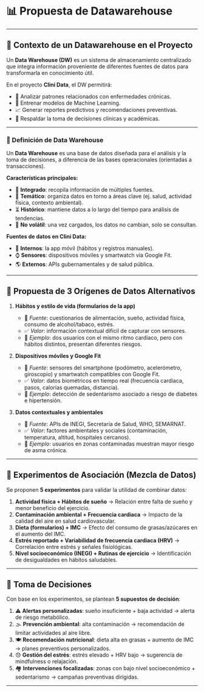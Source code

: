 # 📊 Propuesta de Datawarehouse

---

## 📌 Contexto de un Datawarehouse en el Proyecto

Un **Data Warehouse (DW)** es un sistema de almacenamiento centralizado que integra información proveniente de diferentes fuentes de datos para transformarla en conocimiento útil.

En el proyecto **Clini Data**, el DW permitirá:

- 🔎 Analizar patrones relacionados con enfermedades crónicas.
- 🤖 Entrenar modelos de Machine Learning.
- 📈 Generar reportes predictivos y recomendaciones preventivas.
- 🏥 Respaldar la toma de decisiones clínicas y académicas.

---

### 📖 Definición de Data Warehouse

Un **Data Warehouse** es una base de datos diseñada para el análisis y la toma de decisiones, a diferencia de las bases operacionales (orientadas a transacciones).

**Características principales:**
- 🔗 **Integrado**: recopila información de múltiples fuentes.
- 🎯 **Temático**: organiza datos en torno a áreas clave (ej. salud, actividad física, contexto ambiental).
- ⏳ **Histórico**: mantiene datos a lo largo del tiempo para análisis de tendencias.
- 📂 **No volátil**: una vez cargados, los datos no cambian, solo se consultan.

**Fuentes de datos en Clini Data:**
- 📱 **Internos**: la app móvil (hábitos y registros manuales).
- ⌚ **Sensores**: dispositivos móviles y smartwatch vía Google Fit.
- 🌎 **Externos**: APIs gubernamentales y de salud pública.

---

## 📌 Propuesta de 3 Orígenes de Datos Alternativos

1. **Hábitos y estilo de vida (formularios de la app)**
   - 📌 *Fuente*: cuestionarios de alimentación, sueño, actividad física, consumo de alcohol/tabaco, estrés.
   - ✅ *Valor*: información contextual difícil de capturar con sensores.
   - 🧩 *Ejemplo*: dos usuarios con el mismo ritmo cardiaco, pero con hábitos distintos, presentan diferentes riesgos.

2. **Dispositivos móviles y Google Fit**
   - 📌 *Fuente*: sensores del smartphone (podómetro, acelerómetro, giroscopio) y smartwatch compatibles con Google Fit.
   - ✅ *Valor*: datos biométricos en tiempo real (frecuencia cardiaca, pasos, calorías quemadas, distancia).
   - 🧩 *Ejemplo*: detección de sedentarismo asociado a riesgo de diabetes e hipertensión.

3. **Datos contextuales y ambientales**
   - 📌 *Fuente*: APIs de INEGI, Secretaría de Salud, WHO, SEMARNAT.
   - ✅ *Valor*: factores ambientales y sociales (contaminación, temperatura, altitud, hospitales cercanos).
   - 🧩 *Ejemplo*: usuarios en zonas contaminadas muestran mayor riesgo de asma crónica.

---

## 📌 Experimentos de Asociación (Mezcla de Datos)

Se proponen **5 experimentos** para validar la utilidad de combinar datos:

1. **Actividad física + Hábitos de sueño** → Relación entre falta de sueño y menor beneficio del ejercicio.
2. **Contaminación ambiental + Frecuencia cardiaca** → Impacto de la calidad del aire en salud cardiovascular.
3. **Dieta (formularios) + IMC** → Efecto del consumo de grasas/azúcares en el aumento del IMC.
4. **Estrés reportado + Variabilidad de frecuencia cardiaca (HRV)** → Correlación entre estrés y señales fisiológicas.
5. **Nivel socioeconómico (INEGI) + Rutinas de ejercicio** → Identificación de desigualdades en hábitos saludables.

---

## 📌 Toma de Decisiones

Con base en los experimentos, se plantean **5 supuestos de decisión**:

1. ⚠️ **Alertas personalizadas**: sueño insuficiente + baja actividad → alerta de riesgo metabólico.
2. 🌫️ **Prevención ambiental**: alta contaminación → recomendación de limitar actividades al aire libre.
3. 🍽️ **Recomendación nutricional**: dieta alta en grasas + aumento de IMC → planes preventivos personalizados.
4. 😓 **Gestión del estrés**: estrés elevado + HRV bajo → sugerencia de mindfulness o relajación.
5. 🏘️ **Intervenciones focalizadas**: zonas con bajo nivel socioeconómico + sedentarismo → campañas preventivas dirigidas.

---
